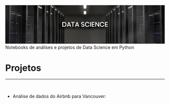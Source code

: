 <img src="img/banner.jpg">
Notebooks de análises e projetos de Data Science em Python
</br>
<h1><b>Projetos</b></h1>
<hr>
</br>
<ul>
  <li>Análise de dados do Airbnb para Vancouver:</li>
</ul>

